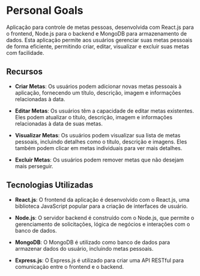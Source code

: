 # Personal Goals

Aplicação para controle de metas pessoas, desenvolvida com React.js para o frontend, Node.js para o backend e MongoDB para armazenamento de dados. Esta aplicação permite aos usuários gerenciar suas metas pessoais de forma eficiente, permitindo criar, editar, visualizar e excluir suas metas com facilidade.

## Recursos

- **Criar Metas**: Os usuários podem adicionar novas metas pessoais à aplicação, fornecendo um título, descrição, imagem e informações relacionadas à data.

- **Editar Metas**: Os usuários têm a capacidade de editar metas existentes. Eles podem atualizar o título, descrição, imagem e informações relacionadas à data de suas metas.

- **Visualizar Metas**: Os usuários podem visualizar sua lista de metas pessoais, incluindo detalhes como o título, descrição e imagens. Eles também podem clicar em metas individuais para ver mais detalhes.

- **Excluir Metas**: Os usuários podem remover metas que não desejam mais perseguir.

## Tecnologias Utilizadas

- **React.js**: O frontend da aplicação é desenvolvido com o React.js, uma biblioteca JavaScript popular para a criação de interfaces de usuário.

- **Node.js**: O servidor backend é construído com o Node.js, que permite o gerenciamento de solicitações, lógica de negócios e interações com o banco de dados.

- **MongoDB**: O MongoDB é utilizado como banco de dados para armazenar dados do usuário, incluindo metas pessoais.

- **Express.js**: O Express.js é utilizado para criar uma API RESTful para comunicação entre o frontend e o backend.

